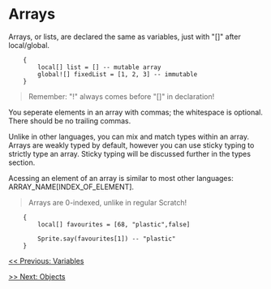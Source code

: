 # Arrays

Arrays, or lists, are declared the same as variables, just with "[]" after local/global.

```gum
    {
        local[] list = [] -- mutable array
        global![] fixedList = [1, 2, 3] -- immutable
    }
```

> Remember: "!" always comes before "[]" in declaration!

You seperate elements in an array with commas; the whitespace is optional. There should be no trailing commas.

Unlike in other languages, you can mix and match types within an array. Arrays are weakly typed by default, however you can use sticky typing to strictly type an array. Sticky typing will be discussed further in the types section.

Acessing an element of an array is similar to most other languages: ARRAY_NAME[INDEX_OF_ELEMENT].

> Arrays are 0-indexed, unlike in regular Scratch!

```gum
    {
        local[] favourites = [68, "plastic",false]

        Sprite.say(favourites[1]) -- "plastic"
    }
```

[<< Previous: Variables](main/variables.md)

[>> Next: Objects](main/objects.md)